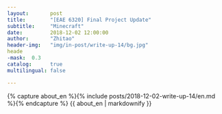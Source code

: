 ```yaml
---
layout:       post
title:        "[EAE 6320] Final Project Update"
subtitle:     "Minecraft"
date:         2018-12-02 12:00:00
author:       "Zhitao"
header-img:   "img/in-post/write-up-14/bg.jpg"
heade
-mask:  0.3
catalog:      true
multilingual: false

---
```


<!-- Chinese Version -->
<!-- <div class="zh post-container">
    {% capture about_zh %}{% include posts/2018-08-29-write-up-01/zh.md %}{% endcapture %}
    {{ about_zh | markdownify }}
</div> -->

<!-- English Version -->
<div class="en post-container">
    {% capture about_en %}{% include posts/2018-12-02-write-up-14/en.md %}{% endcapture %}
    {{ about_en | markdownify }}
</div>
